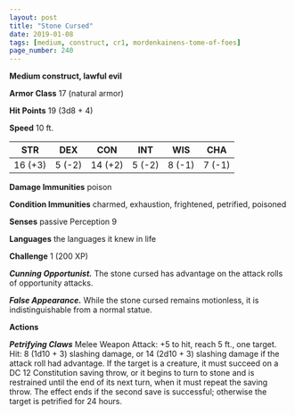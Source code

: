 ```yaml
---
layout: post
title: "Stone Cursed"
date: 2019-01-08
tags: [medium, construct, cr1, mordenkainens-tome-of-foes]
page_number: 240
---
```


**Medium construct, lawful evil**

**Armor Class** 17 (natural armor)

**Hit Points** 19  (3d8 + 4)

**Speed** 10 ft.

|   STR   |   DEX   |   CON   |   INT   |   WIS   |   CHA   |
|:-------:|:-------:|:-------:|:-------:|:-------:|:-------:|
| 16 (+3) | 5 (-2) | 14 (+2) | 5 (-2) | 8 (-1) | 7 (-1) |

**Damage Immunities** poison

**Condition Immunities** charmed, exhaustion, frightened, petrified, poisoned

**Senses** passive Perception 9

**Languages** the languages it knew in life

**Challenge** 1 (200 XP)

***Cunning Opportunist.*** The stone cursed has advantage on the attack rolls of opportunity attacks.

***False Appearance.*** While the stone cursed remains motionless, it is indistinguishable from a normal statue.

**Actions**

***Petrifying Claws*** Melee Weapon Attack: +5 to hit, reach 5 ft., one target. Hit: 8 (1d10 + 3) slashing damage, or 14 (2d10 + 3) slashing damage if the attack roll had advantage. If the target is a creature, it must succeed on a DC 12 Constitution saving throw, or it begins to turn to stone and is restrained until the end of its next turn, when it must repeat the saving throw. The effect ends if the second save is successful; otherwise the target is petrified for 24 hours.